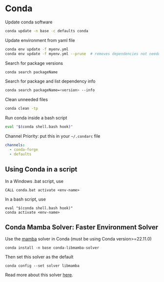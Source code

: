 # Conda

Update conda software

```bash
conda update -n base -c defaults conda
```

Update environment from yaml file

```bash
conda env update -f myenv.yml
conda env update -f myenv.yml --prune  # removes dependencies not needed
```

Search for package versions

```bash
conda search packageName
```

Search for package and list dependency info

```bash
conda search packageName=<version> --info
```

Clean unneeded files

```bash
conda clean -tp
```

Run conda inside a bash script

```bash
eval "$(conda shell.bash hook)"
```

Channel Priority: put this in your `~/.condarc` file
```yaml
channels:
  - conda-forge
  - defaults
```

## Using Conda in a script

In a Windows .bat script, use

```
CALL conda.bat activate <env-name>
```

In a bash script, use
```
eval "$(conda shell.bash hook)"
conda activate <env-name>
```

## Conda Mamba Solver: Faster Environment Solver

Use the [mamba](https://conda.github.io/conda-libmamba-solver/getting-started/) solver in Conda (must be using Conda version>=22.11.0)

    conda install -n base conda-libmamba-solver

Then set this solver as the default

    conda config --set solver libmamba

Read more about this solver [here](https://conda.github.io/conda-libmamba-solver/).
